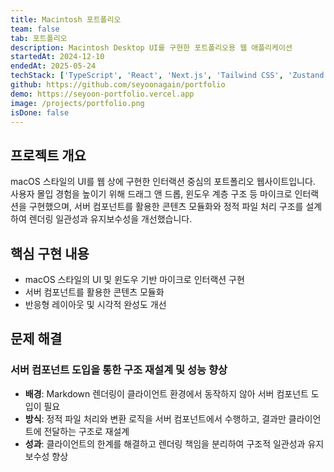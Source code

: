 ```yaml
---
title: Macintosh 포트폴리오
team: false
tab: 포트폴리오
description: Macintosh Desktop UI를 구현한 포트폴리오용 웹 애플리케이션
startedAt: 2024-12-10
endedAt: 2025-05-24
techStack: ['TypeScript', 'React', 'Next.js', 'Tailwind CSS', 'Zustand']
github: https://github.com/seyoonagain/portfolio
demo: https://seyoon-portfolio.vercel.app
image: /projects/portfolio.png
isDone: false
---
```


## 프로젝트 개요

macOS 스타일의 UI를 웹 상에 구현한 인터랙션 중심의 포트폴리오 웹사이트입니다.  
사용자 몰입 경험을 높이기 위해 드래그 앤 드롭, 윈도우 계층 구조 등 마이크로 인터랙션을 구현했으며, 서버 컴포넌트를 활용한 콘텐츠 모듈화와 정적 파일 처리 구조를 설계하여 렌더링 일관성과 유지보수성을 개선했습니다.

## 핵심 구현 내용

- macOS 스타일의 UI 및 윈도우 기반 마이크로 인터랙션 구현
- 서버 컴포넌트를 활용한 콘텐츠 모듈화
- 반응형 레이아웃 및 시각적 완성도 개선

## 문제 해결

### 서버 컴포넌트 도입을 통한 구조 재설계 및 성능 향상

- **배경**: Markdown 렌더링이 클라이언트 환경에서 동작하지 않아 서버 컴포넌트 도입이 필요
- **방식**: 정적 파일 처리와 변환 로직을 서버 컴포넌트에서 수행하고, 결과만 클라이언트에 전달하는 구조로 재설계
- **성과**: 클라이언트의 한계를 해결하고 렌더링 책임을 분리하여 구조적 일관성과 유지보수성 향상
